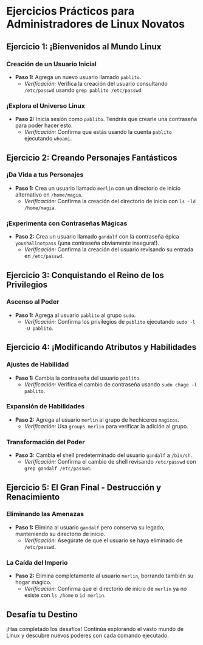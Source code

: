 # Ejercicios Prácticos para Administradores de Linux Novatos

## Ejercicio 1: ¡Bienvenidos al Mundo Linux

### Creación de un Usuario Inicial

- **Paso 1:** Agrega un nuevo usuario llamado `pablito`.
  - *Verificación:* Verifica la creación del usuario consultando `/etc/passwd` usando `grep pablito /etc/passwd`.

### ¡Explora el Universo Linux

- **Paso 2:** Inicia sesión como `pablito`. Tendrás que crearle una contraseña para poder hacer esto.
  - *Verificación:* Confirma que estás usando la cuenta `pablito` ejecutando `whoami`.

## Ejercicio 2: Creando Personajes Fantásticos

### ¡Da Vida a tus Personajes

- **Paso 1:** Crea un usuario llamado `merlin` con un directorio de inicio alternativo en `/home/magia`.
  - *Verificación:* Confirma la creación del directorio de inicio con `ls -ld /home/magia`.

### ¡Experimenta con Contraseñas Mágicas

- **Paso 2:** Crea un usuario llamado `gandalf` con la contraseña épica `youshallnotpass` (¡una contraseña obviamente insegura!).
  - *Verificación:* Confirma la creación del usuario revisando su entrada en `/etc/passwd`.

## Ejercicio 3: Conquistando el Reino de los Privilegios

### Ascenso al Poder

- **Paso 1:** Agrega al usuario `pablito` al grupo `sudo`.
  - *Verificación:* Confirma los privilegios de `pablito` ejecutando `sudo -l -U pablito`.

## Ejercicio 4: ¡Modificando Atributos y Habilidades

### Ajustes de Habilidad

- **Paso 1:** Cambia la contraseña del usuario `pablito`.
  - *Verificación:* Verifica el cambio de contraseña usando `sudo chage -l pablito`.

### Expansión de Habilidades

- **Paso 2:** Agrega al usuario `merlin` al grupo de hechiceros `magicos`.
  - *Verificación:* Usa `groups merlin` para verificar la adición al grupo.

### Transformación del Poder

- **Paso 3:** Cambia el shell predeterminado del usuario `gandalf` a `/bin/sh`.
  - *Verificación:* Confirma el cambio de shell revisando `/etc/passwd` con `grep gandalf /etc/passwd`.

## Ejercicio 5: El Gran Final - Destrucción y Renacimiento

### Eliminando las Amenazas

- **Paso 1:** Elimina al usuario `gandalf` pero conserva su legado, manteniendo su directorio de inicio.
  - *Verificación:* Asegúrate de que el usuario se haya eliminado de `/etc/passwd`.

### La Caída del Imperio

- **Paso 2:** Elimina completamente al usuario `merlin`, borrando también su hogar mágico.
  - *Verificación:* Confirma que el directorio de inicio de `merlin` ya no existe con `ls /home` o `id merlin`.

## Desafía tu Destino

¡Has completado los desafíos! Continúa explorando el vasto mundo de Linux y descubre nuevos poderes con cada comando ejecutado.
